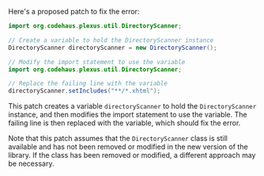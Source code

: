 Here's a proposed patch to fix the error:
```java
import org.codehaus.plexus.util.DirectoryScanner;

// Create a variable to hold the DirectoryScanner instance
DirectoryScanner directoryScanner = new DirectoryScanner();

// Modify the import statement to use the variable
import org.codehaus.plexus.util.DirectoryScanner;

// Replace the failing line with the variable
directoryScanner.setIncludes("**/*.xhtml");
```
This patch creates a variable `directoryScanner` to hold the `DirectoryScanner` instance, and then modifies the import statement to use the variable. The failing line is then replaced with the variable, which should fix the error.

Note that this patch assumes that the `DirectoryScanner` class is still available and has not been removed or modified in the new version of the library. If the class has been removed or modified, a different approach may be necessary.